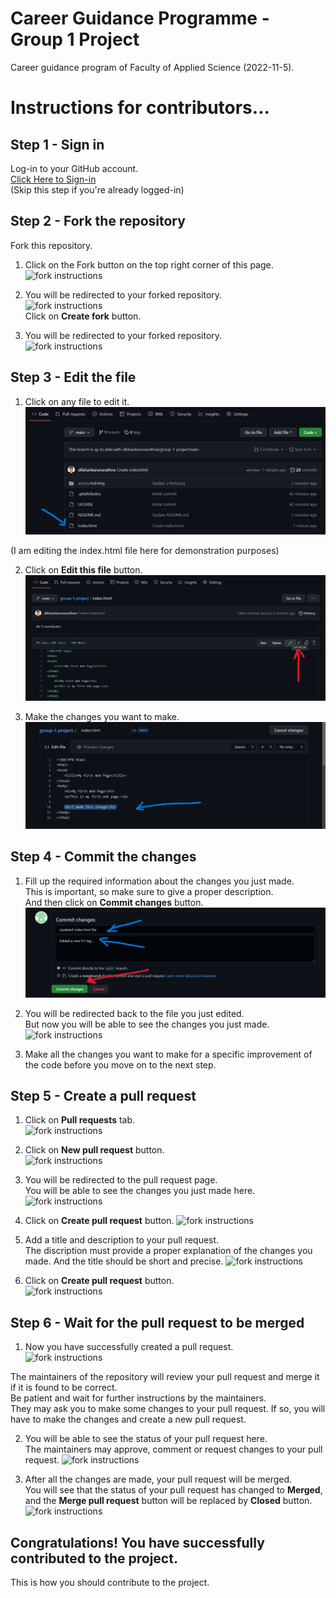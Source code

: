 # Career Guidance Programme - Group 1 Project

Career guidance program of Faculty of Applied Science (2022-11-5).

# Instructions for contributors...

## Step 1 - Sign in
Log-in to your GitHub account.  
[Click Here to Sign-in](https://github.com/login)  
(Skip this step if you're already logged-in)

## Step 2 - Fork the repository
Fork this repository.  

1. Click on the Fork button on the top right corner of this page.  
![fork instructions](assets/md-img/1-fork.png)

2. You will be redirected to your forked repository.  
![fork instructions](assets/md-img/2-fork.png)  
Click on **Create fork** button.

3. You will be redirected to your forked repository.   
![fork instructions](assets/md-img/3-fork.png)

## Step 3 - Edit the file

1. Click on any file to edit it.  
![fork instructions](assets/md-img/4-edit.png)
  
(I am editing the index.html file here for demonstration purposes)

2. Click on **Edit this file** button.  
![fork instructions](assets/md-img/5-edit.png)

3. Make the changes you want to make.  
![fork instructions](assets/md-img/6-edit.png)

## Step 4 - Commit the changes

1. Fill up the required information about the changes you just made.  
This is important, so make sure to give a proper description.  
And then click on **Commit changes** button.
![fork instructions](assets/md-img/7-commit.png) 

2. You will be redirected back to the file you just edited.  
But now you will be able to see the changes you just made.
![fork instructions](assets/md-img/8-fork.png)

3. Make all the changes you want to make for a specific improvement of the code before you move on to the next step.

## Step 5 - Create a pull request

1. Click on **Pull requests** tab.  
![fork instructions](assets/md-img/9-fork.png)

2. Click on **New pull request** button.  
![fork instructions](assets/md-img/10-fork.png)

3. You will be redirected to the pull request page.  
You will be able to see the changes you just made here.
![fork instructions](assets/md-img/11-fork.png)

4. Click on **Create pull request** button.
![fork instructions](assets/md-img/12-fork.png)

5. Add a title and description to your pull request.  
The discription must provide a proper explanation of the changes you made. And the title should be short and precise. 
![fork instructions](assets/md-img/13-fork.png)

6. Click on **Create pull request** button.  
![fork instructions](assets/md-img/14-fork.png)

## Step 6 - Wait for the pull request to be merged

1. Now you have successfully created a pull request.  
![fork instructions](assets/md-img/15-fork.png)

The maintainers of the repository will review your pull request and merge it if it is found to be correct.  
Be patient and wait for further instructions by the maintainers.  
They may ask you to make some changes to your pull request. If so, you will have to make the changes and create a new pull request.

2. You will be able to see the status of your pull request here.  
The maintainers may approve, comment or request changes to your pull request. 
![fork instructions](assets/md-img/16-fork.png)

3. After all the changes are made, your pull request will be merged.  
You will see that the status of your pull request has changed to **Merged**, and the **Merge pull request** button will be replaced by **Closed** button. 
![fork instructions](assets/md-img/17-fork.png)

## Congratulations! You have successfully contributed to the project. 

This is how you should contribute to the project. 

